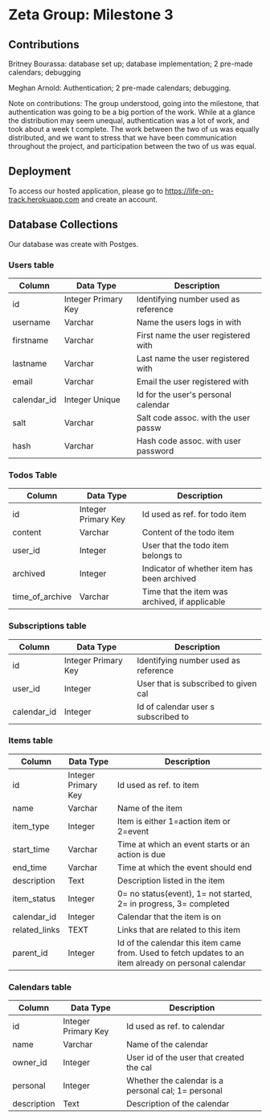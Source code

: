 # Zeta Group: Milestone 3

## Contributions
Britney Bourassa: database set up; database implementation; 2 pre-made calendars; debugging

Meghan Arnold: Authentication; 2 pre-made calendars; debugging. 

Note on contributions: The group understood, going into the milestone, that authentication was going to be a big portion of the work. While at a glance the distribution may seem unequal, authentication was a lot of work, and took about a week t complete. The work between the two of us was equally distributed, and we want to stress that we have been communication throughout the project, and participation between the two of us was equal. 

## Deployment

To access our hosted application, please go to https://life-on-track.herokuapp.com and create an account. 

## Database Collections

Our database was create with Postges.

### Users table
| Column     | Data Type            | Description                          |
|------------|----------------------|--------------------------------------|
| id         | Integer Primary Key  | Identifying number used as reference |
| username   | Varchar              | Name the users logs in with          |
| firstname  | Varchar              | First name the user registered with  |
| lastname   | Varchar              | Last name the user registered with   |
| email      | Varchar              | Email the user registered with       |
| calendar_id| Integer Unique       | Id for the user's personal calendar  |
| salt       | Varchar              | Salt code assoc. with the user passw |
| hash       | Varchar              | Hash code assoc. with user password  |

### Todos Table
| Column          | Data Type            | Description                                    |
|-----------------|----------------------|------------------------------------------------|
| id              | Integer Primary Key  | Id used as ref. for todo item                  |
| content         | Varchar              | Content of the todo item                       |
| user_id         | Integer              | User that the todo item belongs to             |
| archived        | Integer              | Indicator of whether item has been archived    |
| time_of_archive | Varchar              | Time that the item was archived, if applicable |

### Subscriptions table
| Column      | Data Type            | Description                          |
|-------------|----------------------|--------------------------------------|
| id          | Integer Primary Key  | Identifying number used as reference |
| user_id     | Integer              | User that is subscribed to given cal |
| calendar_id | Integer              | Id of calendar user s subscribed to  |

### Items table
| Column        | Data Type            | Description                                          |
|---------------|----------------------|-----------------------------------------------------|
| id            | Integer Primary Key  | Id used as ref. to item                              |
| name          | Varchar              | Name of the item                                     |
| item_type     | Integer              | Item is either 1=action item or 2=event              |
| start_time    | Varchar              | Time at which an event starts or an action is due    |
| end_time      | Varchar              | Time at which the event should end                   |
| description   | Text                 | Description listed in the item                       |
| item_status   | Integer              | 0= no status(event),  1= not started, 2= in progress, 3= completed|
| calendar_id   | Integer              | Calendar that the item is on                         |
| related_links | TEXT                 | Links that are related to this item                  |
| parent_id     | Integer              | Id of the calendar this item came from. Used to fetch updates to an item already on personal calendar |

### Calendars table
| Column        | Data Type            | Description                                         |
|---------------|----------------------|-----------------------------------------------------|
| id            | Integer Primary Key  | Id used as ref. to calendar                         |
| name          | Varchar              | Name of the calendar                                |
| owner_id      | Integer              | User id of the user that created the cal            |
| personal      | Integer              | Whether the calendar is a personal cal; 1= personal |
| description   | Text                 | Description of the calendar                         |

